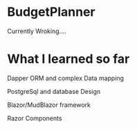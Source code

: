 <h1>BudgetPlanner</h1>
  <p>Currently Wroking....</p>
  <h1>What I learned so far</h1>
  <p>Dapper ORM and complex Data mapping</p>
  <p>PostgreSql and database Design</p>
  <p>Blazor/MudBlazor framework</p>
  <p>Razor Components</>

